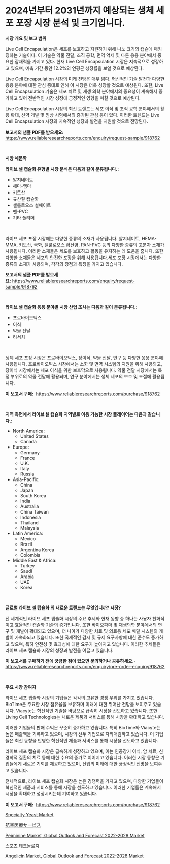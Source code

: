 <p><h1>2024년부터 2031년까지 예상되는 생체 세포 포장 시장 분석 및 크기입니다.</h1></p><p><strong>시장 개요 및 보고 범위</strong></p>
<p><p>Live Cell Encapsulation은 세포를 보호하고 지원하기 위해 나노 크기의 캡슐에 패키징하는 기술이다. 이 기술은 약물 전달, 조직 공학, 면역 억제 및 다른 응용 분야에서 중요한 잠재력을 가지고 있다. 현재 Live Cell Encapsulation 시장은 지속적으로 성장하고 있으며, 예측 기간 동안 12.2%의 연평균 성장률을 보일 것으로 예상된다.</p><p>Live Cell Encapsulation 시장의 미래 전망은 매우 밝다. 혁신적인 기술 발전과 다양한 응용 분야에 대한 관심 증대로 인해 이 시장은 더욱 성장할 것으로 예상된다. 또한, Live Cell Encapsulation 기술은 세포 치료 및 재생 의학 분야에서의 중요성이 계속해서 증가하고 있어 전반적인 시장 성장에 긍정적인 영향을 미칠 것으로 예상된다.</p><p>Live Cell Encapsulation 시장의 최신 트렌드는 세포 이식 및 조직 공학 분야에서의 활용 확대, 신약 개발 및 임상 시험에서의 증가된 관심 등이 있다. 이러한 트렌드는 Live Cell Encapsulation 시장의 지속적인 성장과 발전을 지원할 것으로 전망된다.</p></p>
<p><strong>보고서의 샘플 PDF를 받으세요:</strong> <a href="https://www.reliableresearchreports.com/enquiry/request-sample/918762">https://www.reliableresearchreports.com/enquiry/request-sample/918762</a></p>
<p>&nbsp;</p>
<p><strong>시장 세분화</strong></p>
<p><strong>라이브 셀 캡슐화 유형별 시장 분석은 다음과 같이 분류됩니다.:</strong></p>
<p><ul><li>알지네이트</li><li>헤마-엠마</li><li>키토산</li><li>규산질 캡슐화</li><li>셀룰로오스 설페이트</li><li>팬-PVC</li><li>기타 폴리머</li></ul></p>
<p>&nbsp;</p>
<p><p>라이브 세포 포장 시장에는 다양한 종류의 소재가 사용됩니다. 알지네이트, HEMA-MMA, 키토산, 국화, 셀룰로오스 황산염, PAN-PVC 등의 다양한 종류의 고분자 소재가 사용됩니다. 이러한 소재들은 세포를 보호하고 활동을 유지하는 데 도움을 줍니다. 또한 다양한 소재들은 세포의 안전한 포장을 위해 사용됩니다.세포 포장 시장에서는 다양한 종류의 소재가 사용되며, 각각의 장점과 특징을 가지고 있습니다.</p></p>
<p><strong>보고서의 샘플 PDF를 받으세요:</strong>&nbsp;<a href="https://www.reliableresearchreports.com/enquiry/request-sample/918762">https://www.reliableresearchreports.com/enquiry/request-sample/918762</a></p>
<p>&nbsp;</p>
<p><strong> 라이브 셀 캡슐화 응용 분야별 시장 산업 조사는 다음과 같이 분류됩니다.:</strong></p>
<p><ul><li>프로바이오틱스</li><li>이식</li><li>약물 전달</li><li>리서치</li></ul></p>
<p>&nbsp;</p>
<p><p>생체 세포 포장 시장은 프로바이오틱스, 장이식, 약물 전달, 연구 등 다양한 응용 분야에 사용됩니다. 프로바이오틱스 시장에서는 소화 및 면역 시스템의 지원을 위해 사용되고, 장이식 시장에서는 세포 이식을 위한 보호막으로 사용됩니다. 약물 전달 시장에서는 특정 부위로의 약물 전달에 활용되며, 연구 분야에서는 생체 세포의 보호 및 조절에 활용됩니다.</p></p>
<p><strong>이 보고서 구매:</strong>&nbsp; <a href="https://www.reliableresearchreports.com/purchase/918762">https://www.reliableresearchreports.com/purchase/918762</a></p>
<p>&nbsp;</p>
<p><strong>지역 측면에서 라이브 셀 캡슐화 지역별로 이용 가능한 시장 플레이어는 다음과 같습니다.:</strong></p>
<p><ul>
    <li>
        North America:
        <ul>
            <li>United States</li>
            <li>Canada</li>
        </ul>
    </li>
    <li>
        Europe:
        <ul>
            <li>Germany</li>
            <li>France</li>
            <li>U.K.</li>
            <li>Italy</li>
            <li>Russia</li>
        </ul>
    </li>
    <li>
        Asia-Pacific:
        <ul>
            <li>China</li>
            <li>Japan</li>
            <li>South Korea</li>
            <li>India</li>
            <li>Australia</li>
            <li>China Taiwan</li>
            <li>Indonesia</li>
            <li>Thailand</li>
            <li>Malaysia</li>
        </ul>
    </li>
    <li>
        Latin America:
        <ul>
            <li>Mexico</li>
            <li>Brazil</li>
            <li>Argentina Korea</li>
            <li>Colombia</li>
        </ul>
    </li>
    <li>
        Middle East & Africa:
        <ul>
            <li>Turkey</li>
            <li>Saudi</li>
            <li>Arabia</li>
            <li>UAE</li>
            <li>Korea</li>
        </ul>
    </li>
    </ul></p>
<p>&nbsp;</p>
<p><strong>글로벌 라이브 셀 캡슐화 의 새로운 트렌드는 무엇입니까? 시장?</strong></p>
<p><p>전 세계적인 라이브 세포 캡슐화 시장의 주요 추세와 현재 동향 중 하나는 사용자 친화적이고 효율적인 캡슐화 기술의 증가입니다. 또한 바이오파마 및 재생의학 분야에서의 연구 및 개발이 확대되고 있으며, 더 나아가 다양한 치료 및 의료용 세포 배달 시스템의 개발이 가속화되고 있습니다. 또한 국제적인 감시 및 규제 요구사항에 대한 준수도 증가하고 있으며, 특히 안전성 및 효과성에 대한 요구가 높아지고 있습니다. 이러한 추세들은 라이브 세포 캡슐화 시장의 성장과 발전을 이끌고 있습니다.</p></p>
<p><strong>이 보고서를 구매하기 전에 궁금한 점이 있으면 문의하거나 공유하세요.</strong>- <a href="https://www.reliableresearchreports.com/enquiry/pre-order-enquiry/918762">https://www.reliableresearchreports.com/enquiry/pre-order-enquiry/918762</a></p>
<p>&nbsp;</p>
<p><strong>주요 시장 참여자</strong></p>
<p><p>라이브 세포 캡슐화 시장의 기업들은 각각의 고유한 경쟁 우위를 가지고 있습니다. BioTime은 주요한 시장 점유율을 보유하며 미래에 대한 뛰어난 전망을 보여주고 있습니다. Viacyte는 혁신적인 기술을 바탕으로 급속히 시장을 선도하고 있습니다. 또한 Living Cell Technologies는 새로운 제품과 서비스를 통해 시장을 확대하고 있습니다.</p><p>이러한 기업들의 판매 수익은 꾸준히 증가하고 있습니다. 특히 BioTime와 Viacyte는 높은 매출액을 기록하고 있으며, 시장의 선두 기업으로 자리매김하고 있습니다. 이 기업들은 최신 동향을 반영한 혁신적인 제품과 서비스를 통해 시장을 선도하고 있습니다.</p><p>라이브 세포 캡슐화 시장은 급속하게 성장하고 있으며, 이는 인공장기 이식, 암 치료, 신경학적 질환의 치료 등에 대한 수요의 증가로 이어지고 있습니다. 이러한 시장 동향은 기업들에게 새로운 기회를 제공하고 있으며, 산업의 미래에 대한 긍정적인 전망을 보여주고 있습니다.</p><p>전체적으로, 라이브 세포 캡슐화 시장은 높은 경쟁력을 가지고 있으며, 다양한 기업들이 혁신적인 제품과 서비스를 통해 시장을 선도하고 있습니다. 이러한 기업들은 계속해서 시장을 확대하고 성장시키는데 기여하고 있습니다.</p></p>
<p><strong>이 보고서 구매:</strong>&nbsp;&nbsp;<a href="https://www.reliableresearchreports.com/purchase/918762">https://www.reliableresearchreports.com/purchase/918762</a></p>
<p><p><a href="https://view.publitas.com/reportprime-1/decoding-the-specialty-yeast-market-a-deep-dive-into-the-latest-market-trends-market-segmentation-and-competitive-analysis/">Specialty Yeast Market</a></p><p><a href="https://github.com/jkjreqjscoxx7/Market-Research-Report-List-1/blob/main/5340740183962.md">航空医療サービス</a></p><p><a href="https://meowing-canidae-761.notion.site/Peiminine-Market-Global-Outlook-and-Forecast-2022-2028-Market-Analysis-and-Market-Size-Global-Indu-f01f12c439ed4ea0b45b50cebcacc33f">Peiminine Market, Global Outlook and Forecast 2022-2028 Market</a></p><p><a href="https://github.com/nuekbpymrrz5/Market-Research-Report-List-1/blob/main/1531093183927.md">스포츠 테크놀로지</a></p><p><a href="https://frill-swim-3cd.notion.site/Angelicin-Market-Global-Outlook-and-Forecast-2022-2028-Market-A-Comprehensive-Report-of-its-Market-af3ef43f1a2c421e8692e87f5491682c">Angelicin Market, Global Outlook and Forecast 2022-2028 Market</a></p></p>
